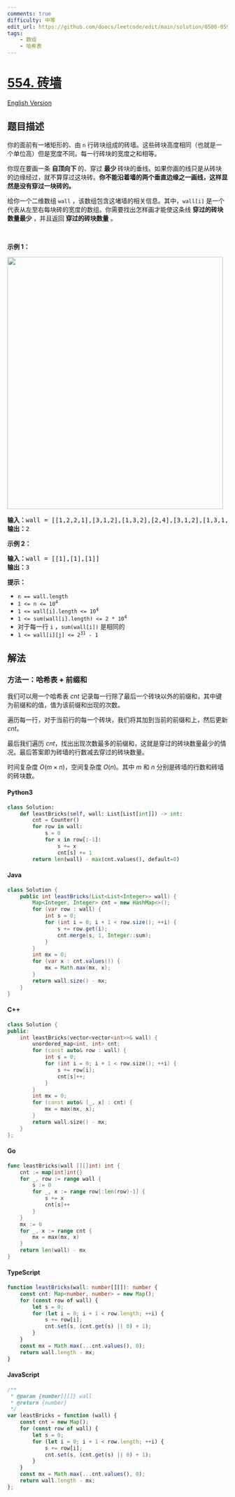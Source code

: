 ```yaml
---
comments: true
difficulty: 中等
edit_url: https://github.com/doocs/leetcode/edit/main/solution/0500-0599/0554.Brick%20Wall/README.md
tags:
    - 数组
    - 哈希表
---
```


<!-- problem:start -->

# [554. 砖墙](https://leetcode.cn/problems/brick-wall)

[English Version](/solution/0500-0599/0554.Brick%20Wall/README_EN.md)

## 题目描述

<!-- description:start -->

<p>你的面前有一堵矩形的、由 <code>n</code> 行砖块组成的砖墙。这些砖块高度相同（也就是一个单位高）但是宽度不同。每一行砖块的宽度之和相等。</p>

<p>你现在要画一条 <strong>自顶向下 </strong>的、穿过 <strong>最少 </strong>砖块的垂线。如果你画的线只是从砖块的边缘经过，就不算穿过这块砖。<strong>你不能沿着墙的两个垂直边缘之一画线，这样显然是没有穿过一块砖的。</strong></p>

<p>给你一个二维数组 <code>wall</code> ，该数组包含这堵墙的相关信息。其中，<code>wall[i]</code> 是一个代表从左至右每块砖的宽度的数组。你需要找出怎样画才能使这条线 <strong>穿过的砖块数量最少</strong> ，并且返回 <strong>穿过的砖块数量</strong> 。</p>

<p> </p>

<p><strong>示例 1：</strong></p>
<img alt="" src="https://fastly.jsdelivr.net/gh/doocs/leetcode@main/solution/0500-0599/0554.Brick%20Wall/images/cutwall-grid.jpg" style="width: 493px; height: 577px;" />
<pre>
<strong>输入：</strong>wall = [[1,2,2,1],[3,1,2],[1,3,2],[2,4],[3,1,2],[1,3,1,1]]
<strong>输出：</strong>2
</pre>

<p><strong>示例 2：</strong></p>

<pre>
<strong>输入：</strong>wall = [[1],[1],[1]]
<strong>输出：</strong>3
</pre>

<p><strong>提示：</strong></p>

<ul>
	<li><code>n == wall.length</code></li>
	<li><code>1 <= n <= 10<sup>4</sup></code></li>
	<li><code>1 <= wall[i].length <= 10<sup>4</sup></code></li>
	<li><code>1 <= sum(wall[i].length) <= 2 * 10<sup>4</sup></code></li>
	<li>对于每一行 <code>i</code> ，<code>sum(wall[i])</code> 是相同的</li>
	<li><code>1 <= wall[i][j] <= 2<sup>31</sup> - 1</code></li>
</ul>

<!-- description:end -->

## 解法

<!-- solution:start -->

### 方法一：哈希表 + 前缀和

我们可以用一个哈希表 $\textit{cnt}$ 记录每一行除了最后一个砖块以外的前缀和，其中键为前缀和的值，值为该前缀和出现的次数。

遍历每一行，对于当前行的每一个砖块，我们将其加到当前的前缀和上，然后更新 $\textit{cnt}$。

最后我们遍历 $\textit{cnt}$，找出出现次数最多的前缀和，这就是穿过的砖块数量最少的情况。最后答案即为砖墙的行数减去穿过的砖块数量。

时间复杂度 $O(m \times n)$，空间复杂度 $O(n)$。其中 $m$ 和 $n$ 分别是砖墙的行数和砖墙的砖块数。

<!-- tabs:start -->

#### Python3

```python
class Solution:
    def leastBricks(self, wall: List[List[int]]) -> int:
        cnt = Counter()
        for row in wall:
            s = 0
            for x in row[:-1]:
                s += x
                cnt[s] += 1
        return len(wall) - max(cnt.values(), default=0)
```

#### Java

```java
class Solution {
    public int leastBricks(List<List<Integer>> wall) {
        Map<Integer, Integer> cnt = new HashMap<>();
        for (var row : wall) {
            int s = 0;
            for (int i = 0; i + 1 < row.size(); ++i) {
                s += row.get(i);
                cnt.merge(s, 1, Integer::sum);
            }
        }
        int mx = 0;
        for (var x : cnt.values()) {
            mx = Math.max(mx, x);
        }
        return wall.size() - mx;
    }
}
```

#### C++

```cpp
class Solution {
public:
    int leastBricks(vector<vector<int>>& wall) {
        unordered_map<int, int> cnt;
        for (const auto& row : wall) {
            int s = 0;
            for (int i = 0; i + 1 < row.size(); ++i) {
                s += row[i];
                cnt[s]++;
            }
        }
        int mx = 0;
        for (const auto& [_, x] : cnt) {
            mx = max(mx, x);
        }
        return wall.size() - mx;
    }
};
```

#### Go

```go
func leastBricks(wall [][]int) int {
	cnt := map[int]int{}
	for _, row := range wall {
		s := 0
		for _, x := range row[:len(row)-1] {
			s += x
			cnt[s]++
		}
	}
	mx := 0
	for _, x := range cnt {
		mx = max(mx, x)
	}
	return len(wall) - mx
}
```

#### TypeScript

```ts
function leastBricks(wall: number[][]): number {
    const cnt: Map<number, number> = new Map();
    for (const row of wall) {
        let s = 0;
        for (let i = 0; i + 1 < row.length; ++i) {
            s += row[i];
            cnt.set(s, (cnt.get(s) || 0) + 1);
        }
    }
    const mx = Math.max(...cnt.values(), 0);
    return wall.length - mx;
}
```

#### JavaScript

```js
/**
 * @param {number[][]} wall
 * @return {number}
 */
var leastBricks = function (wall) {
    const cnt = new Map();
    for (const row of wall) {
        let s = 0;
        for (let i = 0; i + 1 < row.length; ++i) {
            s += row[i];
            cnt.set(s, (cnt.get(s) || 0) + 1);
        }
    }
    const mx = Math.max(...cnt.values(), 0);
    return wall.length - mx;
};
```

<!-- tabs:end -->

<!-- solution:end -->

<!-- problem:end -->
